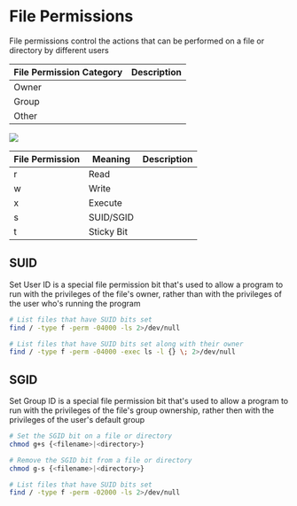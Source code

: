 # File Permissions

File permissions control the actions that can be performed on a file or directory by different users

| File Permission Category | Description |
| --- | --- |
| Owner | |
| Group | |
| Other | |

![](https://github.com/JonmarCorpuz/SecondBrain/blob/main/Assets/dfghghsgdgsfgfdgfdgfdfgdgfdgfd.png)

| File Permission | Meaning | Description |
| --- | --- | --- |
| r | Read | |
| w | Write | |
| x | Execute | |
| s | SUID/SGID | |
| t | Sticky Bit | |

## SUID 

Set User ID is a special file permission bit that's used to allow a program to run with the privileges of the file's owner, rather than with the privileges of the user who's running the program

```Bash
# List files that have SUID bits set
find / -type f -perm -04000 -ls 2>/dev/null

# List files that have SUID bits set along with their owner
find / -type f -perm -04000 -exec ls -l {} \; 2>/dev/null
```

## SGID 

Set Group ID is a special file permission bit that's used to allow a program to run with the privileges of the file's group ownership, rather then with the privileges of the user's default group

```Bash
# Set the SGID bit on a file or directory
chmod g+s {<filename>|<directory>}

# Remove the SGID bit from a file or directory
chmod g-s {<filename>|<directory>}

# List files that have SUID bits set
find / -type f -perm -02000 -ls 2>/dev/null
```
